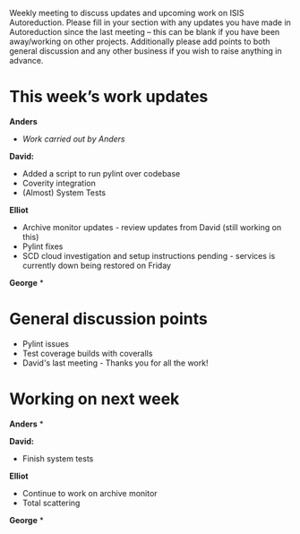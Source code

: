 Weekly meeting to discuss updates and upcoming work on ISIS Autoreduction.
Please fill in your section with any updates you have made in Autoreduction since the last meeting – this can be blank if you have been away/working on other projects. Additionally please add points to both general discussion and any other business if you wish to raise anything in advance.

This week’s work updates
========================

**Anders**
* *Work carried out by Anders*

**David:**
* Added a script to run pylint over codebase
* Coverity integration
* (Almost) System Tests

**Elliot**
* Archive monitor updates - review updates from David (still working on this)
* Pylint fixes
* SCD cloud investigation and setup instructions pending - services is currently down being restored on Friday

**George**
* 


General discussion points
=========================

* Pylint issues
* Test coverage builds with coveralls
* David's last meeting - Thanks you for all the work!


Working on next week
====================

**Anders**
* 

**David:**
* Finish system tests


**Elliot**
* Continue to work on archive monitor
* Total scattering

**George**
* 
